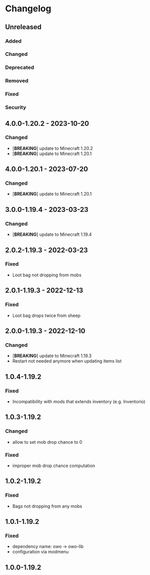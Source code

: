 # Changelog

## Unreleased

### Added

### Changed

### Deprecated

### Removed

### Fixed

### Security

## 4.0.0-1.20.2 - 2023-10-20

### Changed
- [**BREAKING**] update to Minecraft 1.20.2
- [**BREAKING**] update to Minecraft 1.20.1

## 4.0.0-1.20.1 - 2023-07-20

### Changed
- [**BREAKING**] update to Minecraft 1.20.1

## 3.0.0-1.19.4 - 2023-03-23

### Changed
- [**BREAKING**] update to Minecraft 1.19.4

## 2.0.2-1.19.3 - 2022-03-23

### Fixed
- Loot bag not dropping from mobs

## 2.0.1-1.19.3 - 2022-12-13

### Fixed
- Loot bag drops twice from sheep

## 2.0.0-1.19.3 - 2022-12-10

### Changed
- [**BREAKING**] update to Minecraft 1.19.3
- Restart not needed anymore when updating items list

## 1.0.4-1.19.2

### Fixed
- Incompatibility with mods that extends inventory (e.g. Inventorio)

## 1.0.3-1.19.2

### Changed
- allow to set mob drop chance to 0

### Fixed
- improper mob drop chance computation

## 1.0.2-1.19.2

### Fixed
- Bags not dropping from any mobs

## 1.0.1-1.19.2

### Fixed
- dependency name: owo -> owo-lib
- configuration via modmenu

## 1.0.0-1.19.2
